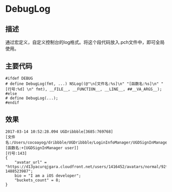 # DebugLog

## 描述
通过宏定义，自定义控制台的log格式。将这个段代码放入.pch文件中，即可全局使用。
## 主要代码

```Object-C
#ifdef DEBUG
# define DebugLog(fmt, ...) NSLog((@"\n[文件名:%s]\n" "[函数名:%s]\n" "[行号:%d] \n" fmt), __FILE__, __FUNCTION__, __LINE__, ##__VA_ARGS__);
#else
# define DebugLog(...);
#endif
```

## 效果

```
2017-03-14 10:52:28.094 UGDribbble[3685:769768] 
[文件名:/Users/cocoayog/dribbble/UGDribbble/LoginInfoManager/UGDSignInManager.m]
[函数名:+[UGDSignInManager user]]
[行号:143] 
{
    "avatar_url" = "https://d13yacurqjgara.cloudfront.net/users/1416452/avatars/normal/92f5bd044f9404bbc37495de27fc66bc.jpeg?1488523987";
    bio = "I am a iOS developer";
    "buckets_count" = 8;
}
```

